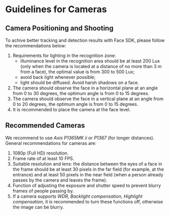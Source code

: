 # Guidelines for Cameras

## Camera Positioning and Shooting

To achive better tracking and detection results with Face SDK, please follow the recommendations below:

1. Requirements for lighting in the recognition zone:
   * illuminance level in the recognition area should be at least 200 Lux (only when the camera is located at a distance of no more than 3 m from a face), the optimal value is from 300 to 500 Lux;
   * avoid back light whenever possible;
   * light should be diffused. Avoid harsh shadows on a face.
2. The camera should observe the face in a horizontal plane at an angle from 0 to 30 degrees, the optimum angle is from 0 to 15 degrees.
3. The camera should observe the face in a vertical plane at an angle from 0 to 20 degrees, the optimum angle is from 0 to 15 degrees.
4. It is recommended to place the camera at the face level.

## Recommended Cameras

We recommend to use *Axis P1365MK ii* or *P1367* (for longer distances).  
General recommendations for cameras are:  

1. 1080p (Full HD) resolution.
2. Frame rate of at least 10 FPS.
3. Suitable resolution and lens: the distance between the eyes of a face in the frame should be at least 30 pixels in the far field (for example, at the entrance) and at least 50 pixels in the near field (when a person already passes by the camera and leaves the frame).
4. Function of adjusting the exposure and shutter speed to prevent blurry frames of people passing by.
5. If a camera supports *WDR, Backlight compensation, Highlight compensation*, it is recommended to turn these functions off, otherwise the image can be blurry.
